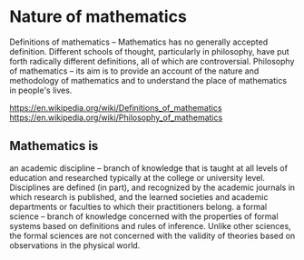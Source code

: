 # Nature of mathematics
Definitions of mathematics – Mathematics has no generally accepted definition. Different schools of thought, particularly in philosophy, have put forth radically different definitions, all of which are controversial.
Philosophy of mathematics – its aim is to provide an account of the nature and methodology of mathematics and to understand the place of mathematics in people's lives.

https://en.wikipedia.org/wiki/Definitions_of_mathematics
https://en.wikipedia.org/wiki/Philosophy_of_mathematics

## Mathematics is
an academic discipline – branch of knowledge that is taught at all levels of education and researched typically at the college or university level. Disciplines are defined (in part), and recognized by the academic journals in which research is published, and the learned societies and academic departments or faculties to which their practitioners belong.
a formal science – branch of knowledge concerned with the properties of formal systems based on definitions and rules of inference. Unlike other sciences, the formal sciences are not concerned with the validity of theories based on observations in the physical world.
